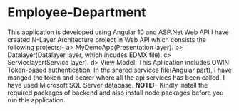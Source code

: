 # Employee-Department
This application is developed using Angular 10 and ASP.Net Web API
I have created N-Layer Architecture project in Web API which consists the following projects:-
a> MyDemoApp(Presentation layer).
b> Datalayer(Datalayer layer, which incudes EDMX file).
c> Servicelayer(Service layer).
d> View Model.
This Apllication includes OWIN Token-based authentication.
In the shared services file(Angular part), I have manged the token and bearer where all the api services has been called.
I have used Microsoft SQL Server database.
**NOTE:-** Kindly install the required packages of backend and also install node packages before you run this application.

